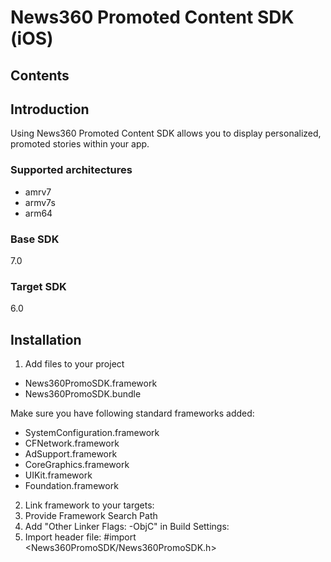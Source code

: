 News360 Promoted Content SDK (iOS)
===========
## Contents
## Introduction
Using News360 Promoted Content SDK allows you to display personalized, promoted stories within your app.
### Supported architectures
* amrv7
* armv7s
* arm64
### Base SDK
7.0
### Target SDK
6.0

## Installation
1. Add files to your project
  * News360PromoSDK.framework
  * News360PromoSDK.bundle

Make sure you have following standard frameworks added:

  * SystemConfiguration.framework
  * CFNetwork.framework
  * AdSupport.framework
  * CoreGraphics.framework
  * UIKit.framework
  * Foundation.framework
2. Link framework to your targets:
3. Provide Framework Search Path
4. Add "Other Linker Flags: -ObjC" in Build Settings:
5. Import header file: #import <News360PromoSDK/News360PromoSDK.h>
